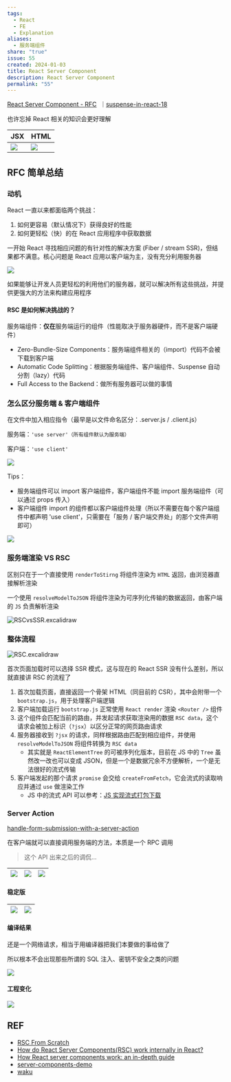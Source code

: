 ```yaml
---  
tags:  
  - React  
  - FE  
  - Explanation  
aliases:  
  - 服务端组件  
share: "true"  
issue: 55
created: 2024-01-03
title: React Server Component
description: React Server Component
permalink: "55"
---  
```

  
[React Server Component - RFC](https://github.com/reactjs/rfcs/blob/main/text/0188-server-components.md)  ｜[suspense-in-react-18](https://github.com/reactjs/rfcs/blob/main/text/0213-suspense-in-react-18.md)  
  
也许忘掉 React 相关的知识会更好理解  
  
| JSX                                                                                 | HTML                                                                                |  
| ----------------------------------------------------------------------------------- | ----------------------------------------------------------------------------------- |  
| ![](https://raw.githubusercontent.com/lei4519/picture-bed/main/images/IMG_3696.png) | ![](https://raw.githubusercontent.com/lei4519/picture-bed/main/images/IMG_3697.png) |  
  
## RFC 简单总结  
  
### 动机  
  
React 一直以来都面临两个挑战：  
  
1. 如何更容易（默认情况下）获得良好的性能  
2. 如何更轻松（快）的在 React 应用程序中获取数据  
  
一开始 React 寻找相应问题的有针对性的解决方案 (Fiber / stream SSR)，但结果都不满意。核心问题是 React 应用以客户端为主，没有充分利用服务器  
  
![](https://raw.githubusercontent.com/lei4519/picture-bed/main/images/IMG_3698.png)  
  
如果能够让开发人员更轻松的利用他们的服务器，就可以解决所有这些挑战，并提供更强大的方法来构建应用程序  
  
#### RSC 是如何解决挑战的？  
  
服务端组件：**仅在**服务端运行的组件（性能取决于服务器硬件，而不是客户端硬件）  
  
- Zero-Bundle-Size Components：服务端组件相关的（import）代码不会被下载到客户端  
- Automatic Code Splitting：根据服务端组件、客户端组件、Suspense 自动分割（lazy）代码  
- Full Access to the Backend：做所有服务器可以做的事情  
  
### 怎么区分服务端 & 客户端组件  
  
在文件中加入相应指令（最早是以文件命名区分：.server.js / .client.js）  
  
服务端：`'use server'（所有组件默认为服务端）`  
  
客户端：`'use client'`  
  
![](https://raw.githubusercontent.com/lei4519/picture-bed/main/images/IMG_3698%201.png)  
  
Tips：  
  
- 服务端组件可以 import 客户端组件，客户端组件不能 import 服务端组件（可以通过 props 传入）  
- 客户端组件 import 的组件都以客户端组件处理（所以不需要在每个客户端组件中都声明 'use client'，只需要在「服务 / 客户端交界处」的那个文件声明即可）  
  
![](https://raw.githubusercontent.com/lei4519/picture-bed/main/images/IMG_3699.png)  
  
### 服务端渲染 VS RSC  
  
区别只在于一个直接使用 `renderToStirng` 将组件渲染为 `HTML` 返回，由浏览器直接解析渲染  
  
一个使用 `resolveModelToJSON` 将组件渲染为可序列化传输的数据返回，由客户端的 `JS` 负责解析渲染  
  
![RSCvsSSR.excalidraw](https://raw.githubusercontent.com/lei4519/blog/main/docs/Excalidraw/RSCvsSSR.svg)  
  
### 整体流程  
  
![RSC.excalidraw](https://raw.githubusercontent.com/lei4519/blog/main/docs/Excalidraw/RSC.svg)  
  
首次页面加载时可以选择 SSR 模式，这与现在的 React SSR 没有什么差别，所以就直接讲 RSC 的流程了  
  
1. 首次加载页面，直接返回一个骨架 HTML（同目前的 CSR），其中会附带一个 `bootstrap.js`，用于处理客户端逻辑  
2. 客户端加载运行 `bootstrap.js` 正常使用 `React render` 渲染 `<Router />` 组件  
3. 这个组件会匹配当前的路由，并发起请求获取渲染用的数据 `RSC data`，这个请求会被加上标识（`?jsx`）以区分正常的网页路由请求  
4. 服务器接收到 `?jsx` 的请求，同样根据路由匹配到相应组件，并使用 `resolveModelToJSON` 将组件转换为 `RSC data`  
   - 其实就是 `ReactElementTree` 的可被序列化版本，目前在 JS 中的 `Tree` 虽然改一改也可以变成 JSON，但是一个是数据冗余不方便解析，一个是无法很好的流式传输  
5. 客户端发起的那个请求 `promise` 会交给 `createFromFetch`，它会流式的读取响应并通过 `use` 做渲染工作  
   - JS 中的流式 API 可以参考：[JS 实现流式打包下载](pages/FE/JS%2520%E5%AE%9E%E7%8E%B0%E6%B5%81%E5%BC%8F%E6%89%93%E5%8C%85%E4%B8%8B%E8%BD%BD.md.md)  
  
### Server Action  
  
[handle-form-submission-with-a-server-action](https://react.dev/reference/react-dom/components/form#handle-form-submission-with-a-server-action)  
  
在客户端就可以直接调用服务端的方法，本质是一个 RPC 调用  
  
> 这个 API 出来之后的调侃...  
  
| ![](https://raw.githubusercontent.com/lei4519/picture-bed/main/images/IMG_3701.webp) | ![](https://raw.githubusercontent.com/lei4519/picture-bed/main/images/IMG_3702.webp) | ![](https://raw.githubusercontent.com/lei4519/picture-bed/main/images/IMG_3703.webp) |  
| ------------------------------------------------------------------------------------ | ------------------------------------------------------------------------------------ | ------------------------------------------------------------------------------------ |  
  
#### 稳定版  
  
| ![](https://raw.githubusercontent.com/lei4519/picture-bed/main/images/IMG_3704.png) | ![](https://raw.githubusercontent.com/lei4519/picture-bed/main/images/IMG_3705.png) |  
| ----------------------------------------------------------------------------------- | ----------------------------------------------------------------------------------- |  
  
#### 编译结果  
  
还是一个网络请求，相当于用编译器把我们本要做的事给做了  
  
所以根本不会出现那些所谓的 SQL 注入、密钥不安全之类的问题  
  
![](https://raw.githubusercontent.com/lei4519/picture-bed/main/images/IMG_3706.png)  
  
#### 工程变化  
  
![](https://raw.githubusercontent.com/lei4519/picture-bed/main/images/IMG_3707.png)  
  
## REF  
  
- [RSC From Scratch](https://github.com/reactwg/server-components/discussions/5)  
- [How do React Server Components(RSC) work internally in React?](https://jser.dev/react/2023/04/20/how-do-react-server-components-work-internally-in-react)  
- [How React server components work: an in-depth guide](https://www.plasmic.app/blog/how-react-server-components-work)  
- [server-components-demo](https://github.com/reactjs/server-components-demo)  
- [waku](https://github.com/dai-shi/waku)  
